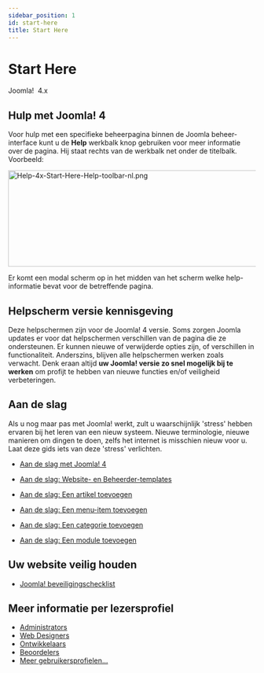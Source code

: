 ```yaml
---
sidebar_position: 1
id: start-here
title: Start Here
---
```

# Start Here
Joomla!  4.x

## Hulp met Joomla! 4

Voor hulp met een specifieke beheerpagina binnen de Joomla
beheer-interface kunt u de **Help** werkbalk knop gebruiken voor meer
informatie over de pagina. Hij staat rechts van de werkbalk net onder de
titelbalk. Voorbeeld:

<img
src="https://docs.joomla.org/images/0/07/Help-4x-Start-Here-Help-toolbar-nl.png"
decoding="async" data-file-width="437" data-file-height="107"
width="800" height="196" alt="Help-4x-Start-Here-Help-toolbar-nl.png" />

Er komt een modal scherm op in het midden van het scherm welke
help-informatie bevat voor de betreffende pagina.

## Helpscherm versie kennisgeving

Deze helpschermen zijn voor de Joomla! 4 versie. Soms zorgen Joomla
updates er voor dat helpschermen verschillen van de pagina die ze
ondersteunen. Er kunnen nieuwe of verwijderde opties zijn, of
verschillen in functionaliteit. Anderszins, blijven alle helpschermen
werken zoals verwacht. Denk eraan altijd **uw Joomla! versie zo snel
mogelijk bij te werken** om profijt te hebben van nieuwe functies en/of
veiligheid verbeteringen.

## Aan de slag

Als u nog maar pas met Joomla! werkt, zult u waarschijnlijk 'stress'
hebben ervaren bij het leren van een nieuw systeem. Nieuwe terminologie,
nieuwe manieren om dingen te doen, zelfs het internet is misschien nieuw
voor u. Laat deze gids iets van deze 'stress' verlichten.

- [Aan de slag met Joomla!
  4](https://docs.joomla.org/J4.x:Getting_Started_with_Joomla!/nl "J4.x:Getting Started with Joomla!/nl")

<!-- -->

- [Aan de slag: Website- en
  Beheerder-templates](https://docs.joomla.org/J4.x:Getting_Started:_Site_and_Administrator_templates/nl "J4.x:Getting Started: Site and Administrator templates/nl")

<!-- -->

- [Aan de slag: Een artikel
  toevoegen](https://docs.joomla.org/J4.x:Getting_Started:_Adding_an_Article/nl "J4.x:Getting Started: Adding an Article/nl")

<!-- -->

- [Aan de slag: Een menu-item
  toevoegen](https://docs.joomla.org/J4.x:Getting_Started:_Adding_a_Menu_Item/nl "J4.x:Getting Started: Adding a Menu Item/nl")

<!-- -->

- [Aan de slag: Een categorie
  toevoegen](https://docs.joomla.org/J4.x:Getting_Started:_Adding_a_Category/nl "J4.x:Getting Started: Adding a Category/nl")

<!-- -->

- [Aan de slag: Een module
  toevoegen](https://docs.joomla.org/J4.x:Getting_Started:_Adding_a_Module/nl "J4.x:Getting Started: Adding a Module/nl")

## Uw website veilig houden

- [Joomla!
  beveiligingschecklist](https://docs.joomla.org/Security_Checklist/nl "Security Checklist/nl")

## Meer informatie per lezersprofiel

- [Administrators](https://docs.joomla.org/Portal:Administrators/nl "Portal:Administrators/nl")
- [Web
  Designers](https://docs.joomla.org/Web_designers/nl "Web designers/nl")
- [Ontwikkelaars](https://docs.joomla.org/Portal:Developers/nl "Portal:Developers/nl")
- [Beoordelers](https://docs.joomla.org/Evaluators/nl "Evaluators/nl")
- [Meer
  gebruikersprofielen...](https://docs.joomla.org/Start_here/nl "Start here/nl")
